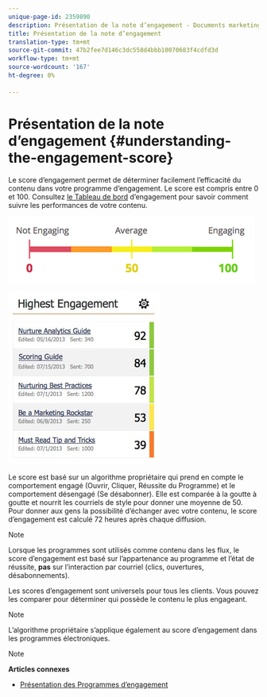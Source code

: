 ```yaml
---
unique-page-id: 2359890
description: Présentation de la note d’engagement - Documents marketing - Documentation du produit
title: Présentation de la note d’engagement
translation-type: tm+mt
source-git-commit: 47b2fee7d146c3dc558d4bbb10070683f4cdfd3d
workflow-type: tm+mt
source-wordcount: '167'
ht-degree: 0%

---
```



# Présentation de la note d’engagement {#understanding-the-engagement-score}

Le score d’engagement permet de déterminer facilement l’efficacité du contenu dans votre programme d’engagement. Le score est compris entre 0 et 100. Consultez [le Tableau de bord](the-engagement-dashboard.md) d’engagement pour savoir comment suivre les performances de votre contenu.

![](assets/image2014-9-25-16-3a24-3a54.png)

![](assets/highestengagementwidget.jpg)

Le score est basé sur un algorithme propriétaire qui prend en compte le comportement engagé (Ouvrir, Cliquer, Réussite du Programme) et le comportement désengagé (Se désabonner). Elle est comparée à la goutte à goutte et nourrit les courriels de style pour donner une moyenne de 50. Pour donner aux gens la possibilité d’échanger avec votre contenu, le score d’engagement est calculé 72 heures après chaque diffusion.

>[!NOTE]
>
>Lorsque les programmes sont utilisés comme contenu dans les flux, le score d’engagement est basé sur l’appartenance au programme et l’état de réussite, **pas** sur l’interaction par courriel (clics, ouvertures, désabonnements).

Les scores d’engagement sont universels pour tous les clients. Vous pouvez les comparer pour déterminer qui possède le contenu le plus engageant.

>[!NOTE]
>
>L’algorithme propriétaire s’applique également au score d’engagement dans les programmes électroniques.

>[!NOTE]
>
>**Articles connexes**
>
>* [Présentation des Programmes d’engagement](../../../../product-docs/email-marketing/drip-nurturing/creating-an-engagement-program/understanding-engagement-programs.md)

>



